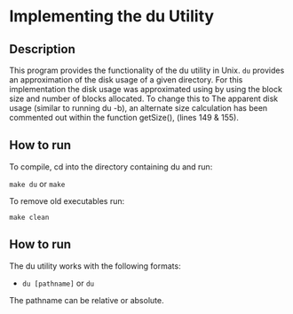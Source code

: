 # Implementing the du Utility

## Description
This program provides the functionality of the du utility in Unix. `du` provides an approximation of the disk usage of a given directory.
For this implementation the disk usage was approximated using by using the block size and number of blocks allocated. To change this to The
apparent disk usage (similar to running du -b), an alternate size calculation has been commented out within the function getSize(), (lines 149 & 155).

## How to run
To compile, cd into the directory containing du and run:

`make du` or `make`

To remove old executables run:

`make clean`

## How to run
The du utility works with the following formats:

- `du [pathname]` or `du`

The pathname can be relative or absolute.
